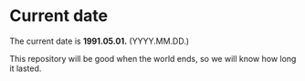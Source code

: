 # Current date

The current date is **1991.05.01.** (YYYY.MM.DD.)

This repository will be good when the world ends, so we will know how long it lasted.